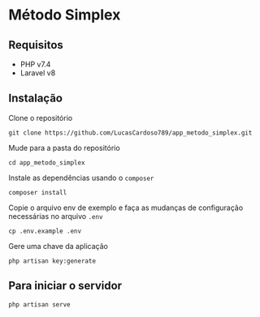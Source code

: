 # Método Simplex

## Requisitos

 - PHP v7.4
 - Laravel v8

## Instalação

Clone o repositório
```
git clone https://github.com/LucasCardoso789/app_metodo_simplex.git
```

Mude para a pasta do repositório
```
cd app_metodo_simplex
```

Instale as dependências usando o `composer`
```
composer install
```

Copie o arquivo env de exemplo e faça as mudanças de configuração necessárias no arquivo `.env`
```
cp .env.example .env
```

Gere uma chave da aplicação
```
php artisan key:generate
```


## Para iniciar o servidor
```
php artisan serve
```
